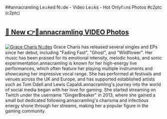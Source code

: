 ##annacramling Le𝚊ked N𝚞de - Video Le𝚊ks - Hot Onlyf𝚊ns Photos #c2ptc (c2ptc)

# <h2><a href="https://mediaupload.pro?title=annacramling&ref=9FEB">🔗 New 👉🔴annacramling VIDEO Photos</a></h2>

[![Grace Charis N𝚞des](https://i.imgur.com/rIISA9y.gif)](https://mediaupload.pro?title=annacramling&ref=9FEB)
Grace Charis has released several singles and EPs since her debut, including "Fading Fast", "Ghost", and "Wildflower". Her music has been praised for its emotional intensity, melodic hooks, and sonic experimentation.annacramling is known for her high-energy live performances, which often feature her playing multiple instruments and showcasing her impressive vocal range. She has performed at festivals and venues across the UK and Europe, and has supported established artists such as Tom Odell and Lewis Capaldi.annacramling's journey into the world of social media began with her love for gaming. She started streaming on Twitch under the username "GingerBreaker" in 2013, where she gained a small but dedicated following.annacramling's charisma and infectious energy shone through her streams, making her a popular figure in the gaming community.
